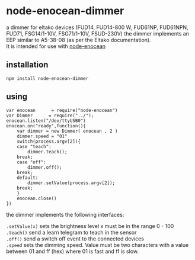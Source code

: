 # node-enocean-dimmer
a dimmer for eltako devices (FUD14, FUD14-800 W, FUD61NP, FUD61NPN, FUD71,
FSG14/1-10V, FSG71/1-10V, FSUD-230V) the dimmer implements an EEP similar to A5-38-08 (as per the Eltako documentation).    
It is intended for use with [node-enocean](https://github.com/Holger-Will/node-enocean) 
## installation
`npm install node-enocean-dimmer`
## using

```
var enocean      = require("node-enocean")
var Dimmer      = require("../"); 
enocean.listen("/dev/ttyUSB0")
enocean.on("ready",function(){
	var dimmer = new Dimmer( enocean , 2 )
	dimmer.speed = "01"
	switch(process.argv[2]){
	case "teach":
		dimmer.teach();
	break;
	case "off":
		dimmer.off();
	break;
	default:
		dimmer.setValue(process.argv[2]);
	break;
	}
	enocean.close()
})
```
the dimmer implements the following interfaces:

`.setValue(x)` sets the brightness level x must be in the range 0 - 100    
`.teach()` send a learn telegram to teach in the sensor       
`.off()` send a switch off event to the connected devices   
`.speed` sets the dimming speed. Value must be two characters with a value between 01 and ff (hex) where 01 is fast and ff is slow.
